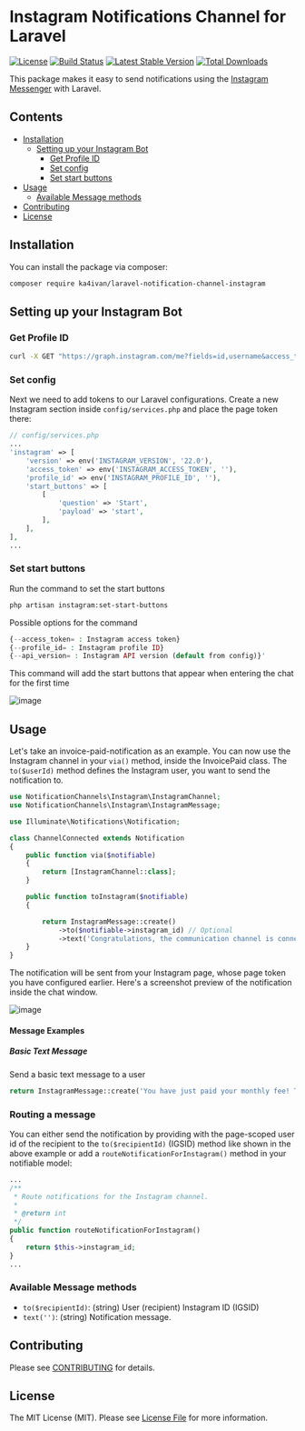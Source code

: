 # Instagram Notifications Channel for Laravel

[![License](https://img.shields.io/packagist/l/ka4ivan/laravel-notification-channel-instagram.svg?style=for-the-badge)](https://packagist.org/packages/ka4ivan/laravel-notification-channel-instagram)
[![Build Status](https://img.shields.io/github/stars/ka4ivan/laravel-notification-channel-instagram.svg?style=for-the-badge)](https://github.com/ka4ivan/laravel-notification-channel-instagram)
[![Latest Stable Version](https://img.shields.io/packagist/v/ka4ivan/laravel-notification-channel-instagram.svg?style=for-the-badge)](https://packagist.org/packages/ka4ivan/laravel-notification-channel-instagram)
[![Total Downloads](https://img.shields.io/packagist/dt/ka4ivan/laravel-notification-channel-instagram.svg?style=for-the-badge)](https://packagist.org/packages/ka4ivan/laravel-notification-channel-instagram)

This package makes it easy to send notifications using the [Instagram Messenger](https://developers.facebook.com/docs/instagram-platform) with Laravel.

## Contents

- [Installation](#installation)
    - [Setting up your Instagram Bot](#setting-up-your-instagram-bot)
      - [Get Profile ID](#get-profile-id)
      - [Set config](#set-config)
      - [Set start buttons](#set-start-buttons)
- [Usage](#usage)
    - [Available Message methods](#available-message-methods)
- [Contributing](#contributing)
- [License](#license)


## Installation

You can install the package via composer:

``` bash
composer require ka4ivan/laravel-notification-channel-instagram
```

## Setting up your Instagram Bot

### Get Profile ID
``` bash
curl -X GET "https://graph.instagram.com/me?fields=id,username&access_token=ACCESS_TOKEN"
```

### Set config
Next we need to add tokens to our Laravel configurations. Create a new Instagram section inside `config/services.php` and place the page token there:

```php
// config/services.php
...
'instagram' => [
    'version' => env('INSTAGRAM_VERSION', '22.0'),
    'access_token' => env('INSTAGRAM_ACCESS_TOKEN', ''),
    'profile_id' => env('INSTAGRAM_PROFILE_ID', ''),
    'start_buttons' => [
        [
            'question' => 'Start',
            'payload' => 'start',
        ],
    ],
],
...
```

### Set start buttons

Run the command to set the start buttons
``` bash
php artisan instagram:set-start-buttons
```

Possible options for the command
```php
{--access_token= : Instagram access token}
{--profile_id= : Instagram profile ID}
{--api_version= : Instagram API version (default from config)}'
```

This command will add the start buttons that appear when entering the chat for the first time

![image](https://github.com/user-attachments/assets/c4a1af25-df9f-4170-973c-c099678955a0)

## Usage

Let's take an invoice-paid-notification as an example.
You can now use the Instagram channel in your `via()` method, inside the InvoicePaid class. The `to($userId)` method defines the Instagram user, you want to send the notification to.

```php
use NotificationChannels\Instagram\InstagramChannel;
use NotificationChannels\Instagram\InstagramMessage;

use Illuminate\Notifications\Notification;

class ChannelConnected extends Notification
{
    public function via($notifiable)
    {
        return [InstagramChannel::class];
    }

    public function toInstagram($notifiable)
    {

        return InstagramMessage::create()
            ->to($notifiable->instagram_id) // Optional
            ->text('Congratulations, the communication channel is connected');
    }
}
```

The notification will be sent from your Instagram page, whose page token you have configured earlier. Here's a screenshot preview of the notification inside the chat window.

![image](https://github.com/user-attachments/assets/30cfd446-fd5f-4dd4-9705-82a820bf7295)

#### Message Examples

##### Basic Text Message

Send a basic text message to a user
```php
return InstagramMessage::create('You have just paid your monthly fee! Thanks');
```

### Routing a message

You can either send the notification by providing with the page-scoped user id of the recipient to the `to($recipientId)` (IGSID) method like shown in the above example or add a `routeNotificationForInstagram()` method in your notifiable model:

```php
...
/**
 * Route notifications for the Instagram channel.
 *
 * @return int
 */
public function routeNotificationForInstagram()
{
    return $this->instagram_id;
}
...
```

### Available Message methods

- `to($recipientId)`: (string) User (recipient) Instagram ID (IGSID)
- `text('')`: (string) Notification message.

## Contributing

Please see [CONTRIBUTING](CONTRIBUTING.md) for details.
## License

The MIT License (MIT). Please see [License File](LICENSE.md) for more information.
